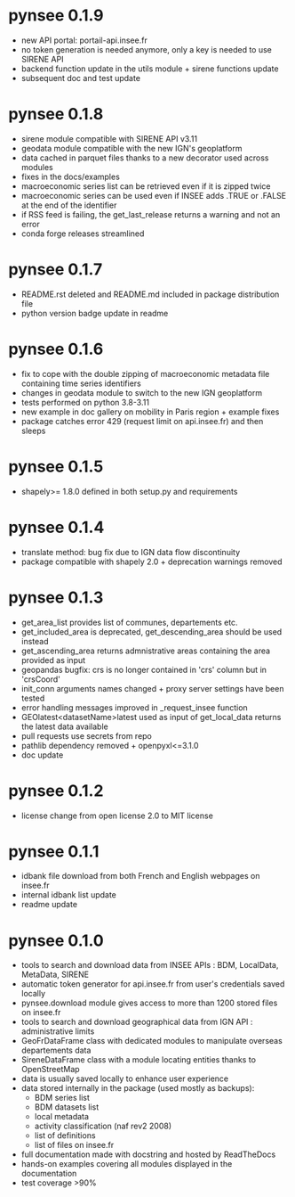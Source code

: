 
# pynsee 0.1.9
* new API portal: portail-api.insee.fr
* no token generation is needed anymore, only a key is needed to use SIRENE API
* backend function update in the utils module + sirene functions update
* subsequent doc and test update

# pynsee 0.1.8

* sirene module compatible with SIRENE API v3.11
* geodata module compatible with the new IGN's geoplatform 
* data cached in parquet files thanks to a new decorator used across modules
* fixes in the docs/examples
* macroeconomic series list can be retrieved even if it is zipped twice
* macroeconomic series can be used even if INSEE adds .TRUE or .FALSE at the end of the identifier
* if RSS feed is failing, the get_last_release returns a warning and not an error
* conda forge releases streamlined

# pynsee 0.1.7

* README.rst deleted and README.md included in package distribution file
* python version badge update in readme

# pynsee 0.1.6

* fix to cope with the double zipping of macroeconomic metadata file containing time series identifiers
* changes in geodata module to switch to the new IGN geoplatform
* tests performed on python 3.8-3.11
* new example in doc gallery on mobility in Paris region + example fixes
* package catches error 429 (request limit on api.insee.fr) and then sleeps

# pynsee 0.1.5

* shapely>= 1.8.0 defined in both setup.py and requirements 

# pynsee 0.1.4

* translate method: bug fix due to IGN data flow discontinuity
* package compatible with shapely 2.0 + deprecation warnings removed

# pynsee 0.1.3

* get_area_list provides list of communes, departements etc.
* get_included_area is deprecated, get_descending_area should be used instead
* get_ascending_area returns admnistrative areas containing the area provided as input
* geopandas bugfix: crs is no longer contained in 'crs' column but in 'crsCoord'
* init_conn arguments names changed + proxy server settings have been tested
* error handling messages improved in _request_insee function
* GEOlatest\<datasetName\>latest used as input of get_local_data returns the latest data available
* pull requests use secrets from repo
* pathlib dependency removed + openpyxl<=3.1.0
* doc update

# pynsee 0.1.2

* license change from open license 2.0 to MIT license

# pynsee 0.1.1

* idbank file download from both French and English webpages on insee.fr
* internal idbank list update
* readme update

# pynsee 0.1.0 

* tools to search and download data from INSEE APIs : BDM, LocalData, MetaData, SIRENE
* automatic token generator for api.insee.fr from user's credentials saved locally 
* pynsee.download module gives access to more than 1200 stored files on insee.fr
* tools to search and download geographical data from IGN API : administrative limits
* GeoFrDataFrame class with dedicated modules to manipulate overseas departements data
* SireneDataFrame class with a module locating entities thanks to OpenStreetMap
* data is usually saved locally to enhance user experience
* data stored internally in the package (used mostly as backups):
    * BDM series list
    * BDM datasets list
    * local metadata 
    * activity classification (naf rev2 2008)
    * list of definitions
    * list of files on insee.fr
* full documentation made with docstring and hosted by ReadTheDocs
* hands-on examples covering all modules displayed in the documentation
* test coverage >90%

